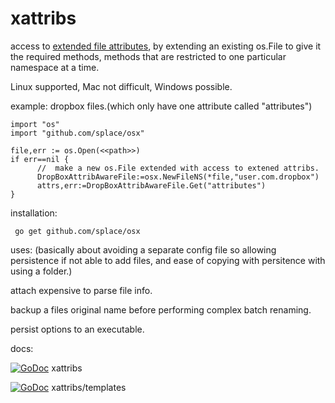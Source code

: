 # xattribs 
access to [extended file attributes](https://en.wikipedia.org/wiki/Extended_file_attributes), by extending an existing os.File to give it the required methods, methods that are restricted to one particular namespace at a time.

Linux supported, Mac not difficult, Windows possible.

example: dropbox files.(which only have one attribute called "attributes")

    import "os"
    import "github.com/splace/osx"
  
    file,err := os.Open(<<path>>)
    if err==nil {
  		  //  make a new os.File extended with access to extened attribs.
  		  DropBoxAttribAwareFile:=osx.NewFileNS(*file,"user.com.dropbox")
  		  attrs,err:=DropBoxAttribAwareFile.Get("attributes")
  	}
	
installation:

     go get github.com/splace/osx

uses: (basically about avoiding a separate config file so allowing persistence if not able to add files, and ease of copying with persitence with using a folder.)

attach expensive to parse file info.

backup a files original name before performing complex batch renaming.

persist options to an executable.  
 
docs: 
     
[![GoDoc](https://godoc.org/github.com/splace/os/xattribs?status.svg)](https://godoc.org/github.com/splace/os/xattribs)  xattribs 

[![GoDoc](https://godoc.org/github.com/splace/os/xattribs/templates?status.svg)](https://godoc.org/github.com/splace/os/xattribs/templates)  xattribs/templates

